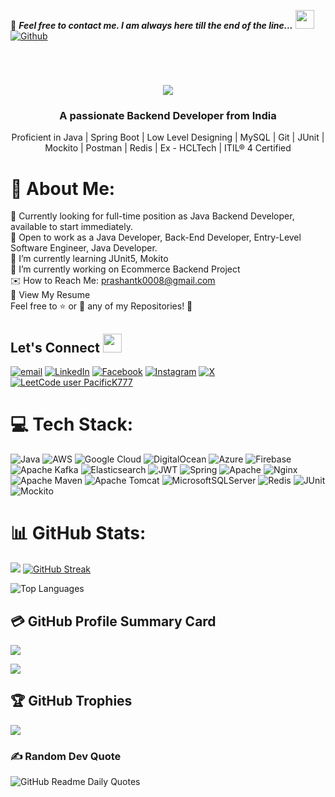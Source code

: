 📝 ***Feel free to contact me. I am always here till the end of the line...*** <img src="https://media.giphy.com/media/WUlplcMpOCEmTGBtBW/giphy.gif" width="30">  
[![Github](https://img.shields.io/github/followers/PacificK777?label=Follow%20Me&color=%2336BCF7&style=flat-square)](https://github.com/pacifick777)

<br>

<h1 align="center">
    <img src="https://readme-typing-svg.herokuapp.com/?font=Righteous&size=35&center=true&vCenter=true&width=500&height=70&duration=4000&lines=Hi+There+!+👋;+I'm+Prashant+Kumar+!;" />
</h1>
<h3 align="center">A passionate Backend Developer from India</h3>
<p align='center'> Proficient in Java | Spring Boot | Low Level Designing | MySQL | Git | JUnit | Mockito | Postman | Redis | Ex - HCLTech | ITIL® 4 Certified</p>

# 💫 About Me:
👀 Currently looking for full-time position as Java Backend Developer, available to start immediately.<br>
🤝 Open to work as a Java Developer, Back-End Developer, Entry-Level Software Engineer, Java Developer.<br>
🌱 I’m currently learning JUnit5, Mokito <br>
🔭 I’m currently working on Ecommerce Backend Project<br>
✉️ How to Reach Me: [prashantk0008@gmail.com](mailto:prashantk0008@gmail.com)<br>
<a href="RESUME.pdf" target="_blank" style="text-decoration: none;">📄 View My Resume</a><br>
Feel free to ⭐ or 🍴 any of my Repositories! 🚀

## <h2 align="left"> Let's Connect <img src="https://media.giphy.com/media/jOz35yxbuhvVQDKrce/giphy.gif" height="30px" width="30px"></h2>
[![email](https://img.shields.io/badge/Email-%23006AFF.svg?logo=gmail&logoColor=white)](mailto:asfd)
[![LinkedIn](https://img.shields.io/badge/LinkedIn-%23006AFF.svg?logo=linkedin&logoColor=white)](https://linkedin.com/in/fas)
[![Facebook](https://img.shields.io/badge/Facebook-%23006AFF.svg?logo=Facebook&logoColor=white)](https://facebook.com/fdsa)
[![Instagram](https://img.shields.io/badge/Instagram-%23006AFF.svg?logo=Instagram&logoColor=white)](https://instagram.com/fasd)
[![X](https://img.shields.io/badge/X-%23006AFF.svg?logo=X&logoColor=white)](https://x.com/fsda)
[![LeetCode user PacificK777](https://img.shields.io/badge/dynamic/json?style=flat&labelColor=black&color=%23ffa116&label=Solved&query=solvedOverTotal&url=https%3A%2F%2Fleetcode-badge.vercel.app%2Fapi%2Fusers%2FPacificK777&logo=leetcode&logoColor=yellow)](https://leetcode.com/PacificK777/)

# 💻 Tech Stack:
![Java](https://img.shields.io/badge/java-%2325474C.svg?style=flat-square&logo=openjdk&logoColor=white)
![AWS](https://img.shields.io/badge/AWS-%2325474C.svg?style=flat-square&logo=amazon-aws&logoColor=white)
![Google Cloud](https://img.shields.io/badge/GoogleCloud-%2325474C.svg?style=flat-square&logo=google-cloud&logoColor=white)
![DigitalOcean](https://img.shields.io/badge/DigitalOcean-%2325474C.svg?style=flat-square&logo=digitalOcean&logoColor=white)
![Azure](https://img.shields.io/badge/azure-%2325474C.svg?style=flat-square&logo=microsoftazure&logoColor=white)
![Firebase](https://img.shields.io/badge/firebase-%2325474C.svg?style=flat-square&logo=firebase&logoColor=white)
![Apache Kafka](https://img.shields.io/badge/Apache%20Kafka-%2325474C.svg?style=flat-square&logo=apachekafka&logoColor=white)
![Elasticsearch](https://img.shields.io/badge/elasticsearch-%2325474C.svg?style=flat-square&logo=elasticsearch&logoColor=white)
![JWT](https://img.shields.io/badge/JWT-%2325474C.svg?style=flat-square&logo=JSON%20web%20tokens&logoColor=white)
![Spring](https://img.shields.io/badge/spring-%2325474C.svg?style=flat-square&logo=spring&logoColor=white)
![Apache](https://img.shields.io/badge/apache-%2325474C.svg?style=flat-square&logo=apache&logoColor=white)
![Nginx](https://img.shields.io/badge/nginx-%2325474C.svg?style=flat-square&logo=nginx&logoColor=white)
![Apache Maven](https://img.shields.io/badge/Apache%20Maven-%2325474C.svg?style=flat-square&logo=Apache%20Maven&logoColor=white)
![Apache Tomcat](https://img.shields.io/badge/apache%20tomcat-%2325474C.svg?style=flat-square&logo=apache-tomcat&logoColor=white)
![MicrosoftSQLServer](https://img.shields.io/badge/Microsoft%20SQL%20Server-%2325474C.svg?style=flat-square&logo=microsoft%20sql%20server&logoColor=white)
![Redis](https://img.shields.io/badge/redis-%2325474C.svg?style=flat-square&logo=redis&logoColor=white)
![JUnit](https://img.shields.io/badge/JUnit-%2325474C.svg?style=flat-square&logo=junit5&logoColor=white)
![Mockito](https://img.shields.io/badge/Mockito-%2325474C.svg?style=flat-square&logo=mockito&logoColor=white)


# 📊 GitHub Stats:
![](https://github-readme-stats.vercel.app/api?username=PacificK777&theme=transparent&hide_border=true&include_all_commits=false&count_private=false&bg_color=00000000)
[![GitHub Streak](https://streak-stats.demolab.com?user=PacificK777&theme=transparent&hide_border=true)](https://git.io/streak-stats)

<p align="left">
  <img src="https://github-readme-stats.vercel.app/api/top-langs/?username=PacificK777&theme=transparent&hide_border=true&include_all_commits=false&count_private=false&layout=compact&bg_color=00000000" alt="Top Languages">
</p>


## 💳 GitHub Profile Summary Card
<p align="left">
  <img src="https://github-profile-summary-cards.vercel.app/api/cards/profile-details?username=PacificK777&theme=transparent"/>
</p>

![](https://komarev.com/ghpvc/?username=PacificK777&style=flat-square)

## 🏆 GitHub Trophies
![](https://github-profile-trophy.vercel.app/?username=PacificK777&theme=algolia&no-frame=true&margin-w=2&margin-h=2)


### ✍️ Random Dev Quote
![GitHub Readme Daily Quotes](https://readme-daily-quotes.vercel.app/api?category=programming&theme=transparent&border_width=0)
